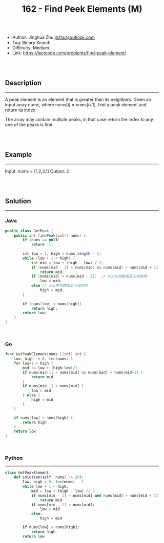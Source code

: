 # <center>162 - Find Peek Elements (M)</center> 



<br></br>

* Author: Jinghua Zhu <jhzhu@outlook.com>
* Tag: Binary Search
* Difficulty: Medium
* Link: https://leetcode.com/problems/find-peak-element/

<br></br>



## Description
----
A peak element is an element that is greater than its neighbors. Given an input array nums, where nums[i] ≠ nums[i+1], find a peak element and return its index.

The array may contain multiple peaks, in that case return the index to any one of the peaks is fine.

<br></br>



## Example
----
Input: nums = [1,2,3,1]
Output: 2

<br></br>



## Solution
----
### Java
```java
public class GetPeak {
	public int findPeak(int[] nums) {
		if (nums == null) 
			return -1;
		
		int low = 1, high = nums.length - 1;
		while (low + 1 < high) {
			int mid = low + (high - low) / 2;
			if (nums[mid - 1] < nums[mid] && nums[mid] > nums[mid + 1])
				return mid;
			if (nums[mid] > nums[mid - 1])  // mid左侧数据呈上峰趋势
				low = mid;
			else // mid左侧数据呈下峰趋势
				high = mid;
		}
		
		if (nums[low] < nums[high]) 
			return high;
		return low;
	}
}
```

<br>


### Go
```go
func GetPeakElement(nums []int) int {
	low, high := 0, len(nums)-1
	for low+1 < high {
		mid := low + (high-low)/2
		if nums[mid-1] < nums[mid] && nums[mid] > nums[mid+1] {
			return mid
		}
		if nums[mid-1] < nums[mid] {
			low = mid
		} else {
			high = mid
		}
	}

	if nums[low] < nums[high] {
		return high
	}
	return low
}
```

<br>


### Python
----
```python
class GetPeakElement:
    def solution(self, nums) -> int:
        low, high = 0, len(nums) - 1
        while low + 1 < high:
            mid = low + (high - low) // 2
            if nums[mid - 1] < nums[mid] and nums[mid] > nums[mid + 1]:
                return mid
            if nums[mid - 1] < nums[mid]:
                low = mid
            else:
                high = mid

        if nums[low] < nums[high]:
            return high
        return low
```